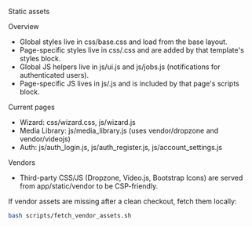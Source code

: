 Static assets

Overview
- Global styles live in css/base.css and load from the base layout.
- Page-specific styles live in css/<page>.css and are added by that template's styles block.
- Global JS helpers live in js/ui.js and js/jobs.js (notifications for authenticated users).
- Page-specific JS lives in js/<page>.js and is included by that page's scripts block.

Current pages
- Wizard: css/wizard.css, js/wizard.js
- Media Library: js/media_library.js (uses vendor/dropzone and vendor/videojs)
- Auth: js/auth_login.js, js/auth_register.js, js/account_settings.js

Vendors
- Third-party CSS/JS (Dropzone, Video.js, Bootstrap Icons) are served from app/static/vendor to be CSP-friendly.

If vendor assets are missing after a clean checkout, fetch them locally:

```bash
bash scripts/fetch_vendor_assets.sh
```
